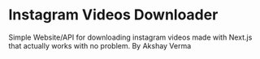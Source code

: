 # Instagram Videos Downloader

Simple Website/API for downloading instagram videos made with Next.js that actually works with no problem.
By Akshay Verma